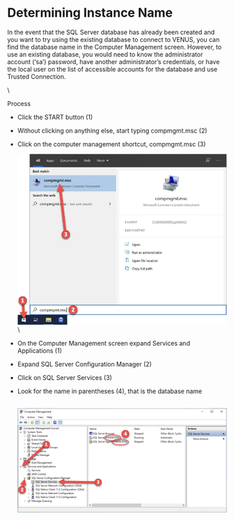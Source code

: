 # Determining Instance Name

In the event that the SQL Server database has already been created and you want to try using the existing database to connect to VENUS, you can find the database name in the Computer Management screen. However, to use an existing database, you would need to know the administrator account (‘sa’) password, have another administrator’s credentials, or have the local user on the list of accessible accounts for the database and use Trusted Connection.

\


‌Process

* Click the START button (1)
* Without clicking on anything else, start typing compmgmt.msc (2)
*   Click on the computer management shortcut, compmgmt.msc (3)

    ![](<../../../.gitbook/assets/image (30) (1) (1) (1) (1) (1).png>)\

* On the Computer Management screen expand Services and Applications (1)
* Expand SQL Server Configuration Manager (2)
* Click on SQL Server Services (3)
*   Look for the name in parentheses (4), that is the database name

    \
    ![](<../../../.gitbook/assets/image (31) (1) (1) (1) (1) (1).png>)

